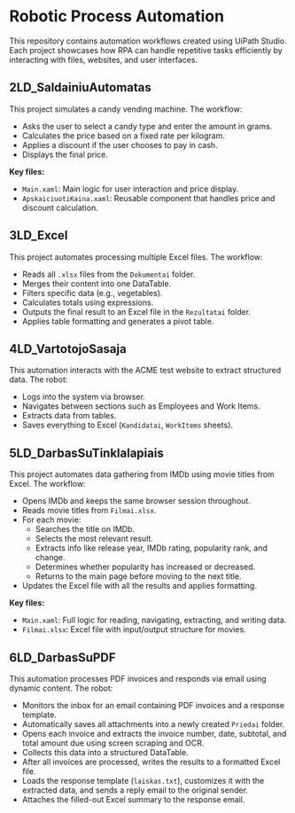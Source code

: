 # Robotic Process Automation

This repository contains automation workflows created using UiPath Studio. Each project showcases how RPA can handle repetitive tasks efficiently by interacting with files, websites, and user interfaces.

## 2LD_SaldainiuAutomatas

This project simulates a candy vending machine. The workflow:
- Asks the user to select a candy type and enter the amount in grams.
- Calculates the price based on a fixed rate per kilogram.
- Applies a discount if the user chooses to pay in cash.
- Displays the final price.

**Key files:**
- `Main.xaml`: Main logic for user interaction and price display.
- `ApskaiciuotiKaina.xaml`: Reusable component that handles price and discount calculation.

## 3LD_Excel

This project automates processing multiple Excel files. The workflow:
- Reads all `.xlsx` files from the `Dokumentai` folder.
- Merges their content into one DataTable.
- Filters specific data (e.g., vegetables).
- Calculates totals using expressions.
- Outputs the final result to an Excel file in the `Rezultatai` folder.
- Applies table formatting and generates a pivot table.

## 4LD_VartotojoSasaja

This automation interacts with the ACME test website to extract structured data. The robot:
- Logs into the system via browser.
- Navigates between sections such as Employees and Work Items.
- Extracts data from tables.
- Saves everything to Excel (`Kandidatai`, `WorkItems` sheets).

## 5LD_DarbasSuTinklalapiais

This project automates data gathering from IMDb using movie titles from Excel. The workflow:
- Opens IMDb and keeps the same browser session throughout.
- Reads movie titles from `Filmai.xlsx`.
- For each movie:
  - Searches the title on IMDb.
  - Selects the most relevant result.
  - Extracts info like release year, IMDb rating, popularity rank, and change.
  - Determines whether popularity has increased or decreased.
  - Returns to the main page before moving to the next title.
- Updates the Excel file with all the results and applies formatting.

**Key files:**
- `Main.xaml`: Full logic for reading, navigating, extracting, and writing data.
- `Filmai.xlsx`: Excel file with input/output structure for movies.

## 6LD_DarbasSuPDF

This automation processes PDF invoices and responds via email using dynamic content. The robot:
- Monitors the inbox for an email containing PDF invoices and a response template.
- Automatically saves all attachments into a newly created `Priedai` folder.
- Opens each invoice and extracts the invoice number, date, subtotal, and total amount due using screen scraping and OCR.
- Collects this data into a structured DataTable.
- After all invoices are processed, writes the results to a formatted Excel file.
- Loads the response template (`laiskas.txt`), customizes it with the extracted data, and sends a reply email to the original sender.
- Attaches the filled-out Excel summary to the response email.

